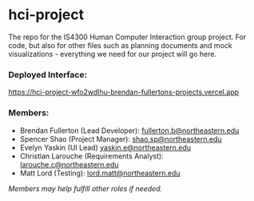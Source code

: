# hci-project

The repo for the IS4300 Human Computer Interaction group project. For code, but also for other files such as planning documents and mock visualizations - everything we need for our project will go here.

### Deployed Interface:
https://hci-project-wfo2wdlhu-brendan-fullertons-projects.vercel.app

### Members:
- Brendan Fullerton (Lead Developer): fullerton.b@northeastern.edu
- Spencer Shao (Project Manager): shao.sp@northeastern.edu
- Evelyn Yaskin (UI Lead) yaskin.e@northeastern.edu
- Christian Larouche (Requirements Analyst): larouche.c@northeastern.edu 
- Matt Lord (Testing): lord.matt@northeastern.edu
  
*Members may help fulfill other roles if needed.*
